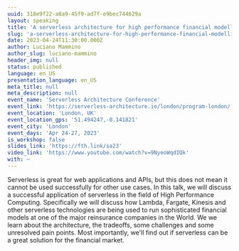 ```yaml
---
uuid: 318e9f22-a8a9-45f9-ad7f-e9bec744629a
layout: speaking
title: 'A serverless architecture for high performance financial modelling'
slug: 'a-serverless-architecture-for-high-performance-financial-modelling'
date: 2023-04-24T11:30:00.000Z
author: Luciano Mammino
author_slug: luciano-mammino
header_img: null
status: published
language: en_US
presentation_language: en_US
meta_title: null
meta_description: null
event_name: 'Serverless Architecture Conference'
event_link: 'https://serverless-architecture.io/london/program-london/'
event_location: 'London, UK'
event_location_gps: '51.494247,-0.141821'
event_city: 'London'
event_days: 'Apr 24-27, 2023'
is_workshop: false
slides_link: 'https://fth.link/sa23'
video_link: 'https://www.youtube.com/watch?v=9NyeoWqdIQk'
with: ~
---
```


Serverless is great for web applications and APIs, but this does not mean it cannot be used successfully for other use cases. In this talk, we will discuss a successful application of serverless in the field of High Performance Computing. Specifically we will discuss how Lambda, Fargate, Kinesis and other serverless technologies are being used to run sophisticated financial models at one of the major reinsurance companies in the World. We we learn about the architecture, the tradeoffs, some challenges and some unresolved pain points. Most importantly, we'll find out if serverless can be a great solution for the financial market.
